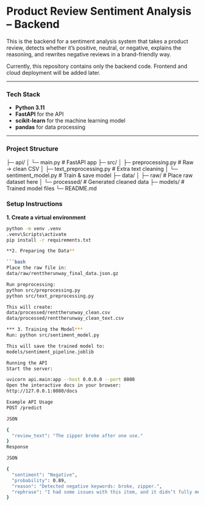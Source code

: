 # Product Review Sentiment Analysis – Backend

This is the backend for a sentiment analysis system that takes a product review, detects whether it’s positive, neutral, or negative, explains the reasoning, and rewrites negative reviews in a brand-friendly way.

Currently, this repository contains only the backend code. Frontend and cloud deployment will be added later.

---

### Tech Stack

* **Python 3.11**
* **FastAPI** for the API
* **scikit-learn** for the machine learning model
* **pandas** for data processing

---

### Project Structure
├─ api/
│ └─ main.py # FastAPI app
├─ src/
│ ├─ preprocessing.py # Raw → clean CSV
│ ├─ text_preprocessing.py # Extra text cleaning
│ └─ sentiment_model.py # Train & save model
├─ data/
│ ├─ raw/ # Place raw dataset here
│ └─ processed/ # Generated cleaned data
├─ models/ # Trained model files
└─ README.md

### Setup Instructions

**1. Create a virtual environment**

```bash
python -m venv .venv
.venv\Scripts\activate
pip install -r requirements.txt

**2. Preparing the Data**

```bash
Place the raw file in:
data/raw/renttherunway_final_data.json.gz

Run preprocessing:
python src/preprocessing.py
python src/text_preprocessing.py

This will create:
data/processed/renttherunway_clean.csv
data/processed/renttherunway_clean_text.csv

*** 3. Training the Model***
Run: python src/sentiment_model.py

This will save the trained model to:
models/sentiment_pipeline.joblib

Running the API
Start the server:

uvicorn api.main:app --host 0.0.0.0 --port 8080
Open the interactive docs in your browser:
http://127.0.0.1:8080/docs

Example API Usage
POST /predict

JSON

{
  "review_text": "The zipper broke after one use."
}
Response

JSON

{
  "sentiment": "Negative",
  "probability": 0.89,
  "reason": "Detected negative keywords: broke, zipper.",
  "rephrase": "I had some issues with this item, and it didn’t fully meet my expectations."
}